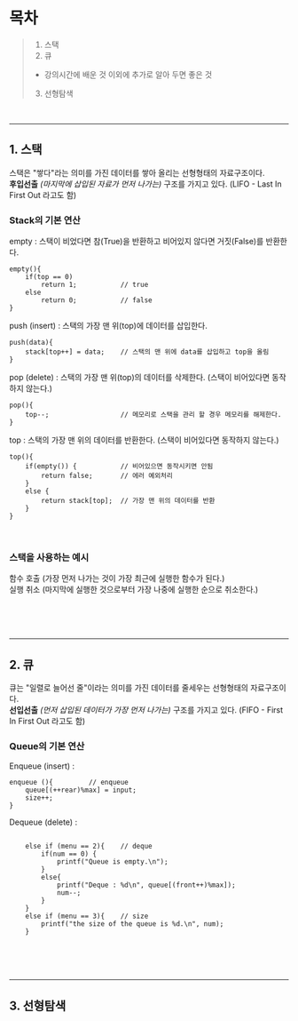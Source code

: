 # 목차
> 1. 스택
> 2. 큐
> + 강의시간에 배운 것 이외에 추가로 알아 두면 좋은 것
> 3. 선형탐색
<br/>

- - -
## 1. 스택

스택은 "쌓다"라는 의미를 가진 데이터를 쌓아 올리는 선형형태의 자료구조이다.   
**후입선출** *(마지막에 삽입된 자료가 먼저 나가는)* 구조를 가지고 있다. (LIFO - Last In First Out 라고도 함)


### Stack의 기본 연산

empty : 스택이 비었다면 참(True)을 반환하고 비어있지 않다면 거짓(False)를 반환한다.   
```
empty(){
    if(top == 0)
        return 1;           // true
    else
        return 0;           // false
}
```

push (insert) : 스택의 가장 맨 위(top)에 데이터를 삽입한다.   
```
push(data){
    stack[top++] = data;    // 스택의 맨 위에 data를 삽입하고 top을 올림 
}
```

pop (delete) : 스택의 가장 맨 위(top)의 데이터를 삭제한다. (스택이 비어있다면 동작하지 않는다.)    
```
pop(){
    top--;                  // 메모리로 스택을 관리 할 경우 메모리를 해제한다.  
}
```

top : 스택의 가장 맨 위의 데이터를 반환한다. (스택이 비어있다면 동작하지 않는다.)
```
top(){
    if(empty()) {           // 비어있으면 동작시키면 안됨 
        return false;       // 에러 예외처리
    }
    else {
        return stack[top];  // 가장 맨 위의 데이터를 반환
    }  
}
```

<br/>

### 스택을 사용하는 예시
함수 호출 (가장 먼저 나가는 것이 가장 최근에 실행한 함수가 된다.)    
실행 취소 (마지막에 실행한 것으로부터 가장 나중에 실행한 순으로 취소한다.)    

<br/><br/><br/>

- - - 
## 2. 큐

큐는 "일렬로 늘어선 줄"이라는 의미를 가진 데이터를 줄세우는 선형형태의 자료구조이다.   
**선입선출** *(먼저 삽입된 데이터가 가장 먼저 나가는)* 구조를 가지고 있다. (FIFO - First In First Out 라고도 함)

### Queue의 기본 연산
Enqueue (insert) : 
```
enqueue (){         // enqueue
    queue[(++rear)%max] = input;
    size++;
}
```

Dequeue (delete) : 
```

```

        
        else if (menu == 2){    // deque
            if(num == 0) {
                printf("Queue is empty.\n");
            }
            else{
                printf("Deque : %d\n", queue[(front++)%max]);
                num--;
            }
        }
        else if (menu == 3){    // size
            printf("the size of the queue is %d.\n", num);
        }


<br/><br/><br/>

- - - 
## 3. 선형탐색



<br/><br/><br/>
